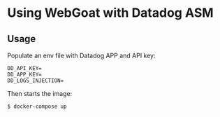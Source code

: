 # Using WebGoat with Datadog ASM


## Usage

Populate an env file with Datadog APP and API key: 

    DD_API_KEY=
    DD_APP_KEY=
    DD_LOGS_INJECTION=

Then starts the image:

    $ docker-compose up


